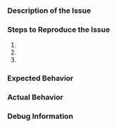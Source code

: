<!--- This is a generic template and may not be applicable in all cases. -->
<!--- Try to follow it where possible. -->

### Description of the Issue
<!--- Provide a more detailed description to the issue itself -->

### Steps to Reproduce the Issue
<!--- Set of steps to reproduce this issue -->
1. 
2. 
3. 

### Expected Behavior
<!--- What did you expect to happen -->

### Actual Behavior
<!--- What actually happened -->

### Debug Information
<!--- Debug Info of N++ can be found under the "?" menu -->
<!--- NppFTP version can be found under plugin->NppFTP->About NppFTP -->
<!--- type of FTP connection: FTP, FTPS, FTPES, SFTP -->
<!--- type of authentication: password, private keyfile, interactive -->
<!--- hostname: if it is an anonymously accessible public ftp server -->

<!--- Feel free to include any other info, such as screenshots, etc -->
